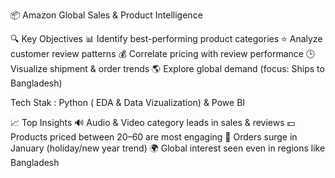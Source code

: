 📦 Amazon Global Sales & Product Intelligence

🔍 Key Objectives
📊 Identify best-performing product categories
⭐ Analyze customer review patterns
💰 Correlate pricing with review performance
🕒 Visualize shipment & order trends
🌎 Explore global demand (focus: Ships to Bangladesh)

Tech Stak : Python ( EDA & Data Vizualization) & Powe BI 

📈 Top Insights
🔊 Audio & Video category leads in sales & reviews
💵 Products priced between $20–$60 are most engaging
📅 Orders surge in January (holiday/new year trend)
🌍 Global interest seen even in regions like Bangladesh
